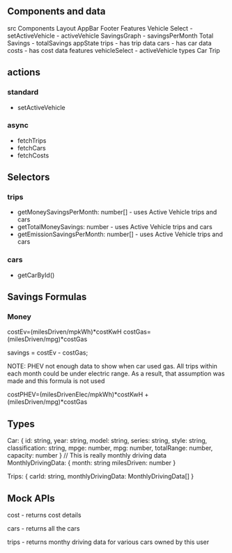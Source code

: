 ## Components and data
src
  Components
    Layout
      AppBar
      Footer
    Features
      Vehicle Select
        - setActiveVehicle
        - activeVehicle
      SavingsGraph
        - savingsPerMonth 
      Total Savings
        - totalSavings
  appState
    trips
      - has trip data
    cars
      - has car data
    costs
      - has cost data
    features
      vehicleSelect
        - activeVehicle
  types
    Car
    Trip

## actions
### standard
- setActiveVehicle

### async
- fetchTrips
- fetchCars
- fetchCosts

## Selectors
### trips
- getMoneySavingsPerMonth: number[] - uses Active Vehicle trips and cars
- getTotalMoneySavings: number - uses Active Vehicle trips and cars
- getEmissionSavingsPerMonth: number[] - uses Active Vehicle trips and cars
### cars
- getCarById()

## Savings Formulas

### Money
costEv=(milesDriven/mpkWh)*costKwH
costGas=(milesDriven/mpg)*costGas

savings = costEv - costGas;

NOTE: PHEV not enough data to show when car used gas. All trips within each month could be under electric range. As a result, that assumption was made and this formula is not used

costPHEV=(milesDrivenElec/mpkWh)*costKwH + (milesDriven/mpg)*costGas

## Types
Car: {
  id: string,
  year: string,
  model: string,
  series: string,
  style: string,
  classification: string,
  mpge: number,
  mpg: number,
  totalRange: number,
  capacity: number
}
// This is really monthly driving data
MonthlyDrivingData: {
  month: string
  milesDriven: number
}

Trips: {
  carId: string,
  monthlyDrivingData: MonthlyDrivingData[]
}


## Mock APIs
cost - returns cost details

cars - returns all the cars

trips - returns monthy driving data for various cars owned by this user